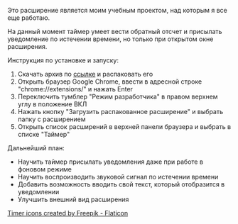 Это расширение является моим учебным проектом, над которым я все еще работаю.

На данный момент таймер умеет вести обратный отсчет и присылать уведомление по истечении времени, но только при открытом окне расширения.

Инструкция по установке и запуску:

1. Скачать архив по [ссылке](https://drive.google.com/drive/folders/1XA_UZth6atOSAkAR7k5kvxYYLjb_pB3i?usp=sharing) и распаковать его
1. Открыть браузер Google Chrome, ввести в адресной строке "chrome://extensions/" и нажать Enter
1. Переключить тумблер "Режим разработчика" в правом верхнем углу в положение ВКЛ
1. Нажать кнопку "Загрузить распакованное расширение" и выбрать папку с расширением
1. Открыть список расширений в верхней панели браузера и выбрать в списке "Таймер"

Дальнейший план:

- Научить таймер присылать уведомления даже при работе в фоновом режиме
- Научить воспроизводить звуковой сигнал по истечении времени
- Добавить возможность вводить свой текст, который отобразится в уведомлении
- Улучшить внешний вид расширения

<a href="https://www.flaticon.com/free-icons/timer" title="timer icons">Timer icons created by Freepik - Flaticon</a>
